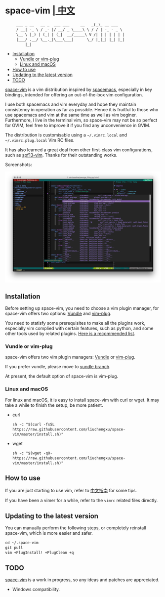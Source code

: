 # space-vim [| 中文](doc/tutorial_cn.md)

         ___ _ __   __ _  ___ ___     __   _(_)_ __ ___
         / __| -_ \ / _- |/ __/ _ \____\ \ / / | -_ - _ \ 
         \__ \ |_) | (_| | (_|  __/_____\ V /| | | | | | |
         |___/ .__/ \__._|\___\___|      \_/ |_|_| |_| |_|
             |_|



<!-- vim-markdown-toc GFM -->
* [Installation](#installation)
    * [Vundle or vim-plug](#vundle-or-vim-plug)
    * [Linux and macOS](#linux-and-macos)
* [How to use](#how-to-use)
* [Updating to the latest version](#updating-to-the-latest-version)
* [TODO](#todo)

<!-- vim-markdown-toc -->

[space-vim](https://github.com/liuchengxu/space-vim) is a vim distribution inspired by [spacemacs](https://github.com/syl20bnr/spacemacs), especially in key bindings, intended for offering an out-of-the-box vim configuration.

I use both spacemacs and vim everyday and hope they maintain consistency in operation as far as possible.
Hence it is fruitful to those who use spacemacs and vim at the same time as well as vim beginer. 
Furthermore, I live in the terminal vim, so space-vim may not be so perfect for GVIM, feel free to improve it if you find any unconvenience in GVIM.

The distribution is customisable using a `~/.vimrc.local` and `~/.vimrc.plug.local` Vim RC files.

It has also learned a great deal from other first-class vim configurations, such as [spf13-vim](https://github.com/spf13/spf13-vim).
Thanks for their outstanding works.

Screenshots:

![screenshot](doc/img/screenshot.png)

## Installation

Before setting up space-vim, you need to choose a vim plugin manager, for space-vim offers two options: [Vundle](https://github.com/VundleVim/Vundle.vim) and [vim-plug](https://github.com/junegunn/vim-plug).

You need to statisfy some prerequisites to make all the plugins work, especially vim complied with certain features, such as python, and some other tools used by related plugins. [Here is a recommended list](doc/tutorial_cn.md#prerequisites).

### Vundle or vim-plug

space-vim offers two vim plugin managers: [Vundle](https://github.com/VundleVim/Vundle.vim) or [vim-plug](https://github.com/junegunn/vim-plug).

If you prefer vundle, please move to [vundle branch](https://github.com/liuchengxu/space-vim/tree/vundle).

At present, the default option of space-vim is vim-plug.

### Linux and macOS

For linux and macOS, it is easy to install space-vim with curl or wget. It may take a while to finish the setup, be more patient.

- curl

  ```
  sh -c "$(curl -fsSL https://raw.githubusercontent.com/liuchengxu/space-vim/master/install.sh)"
  ```

- wget

  ```
  sh -c "$(wget -qO- https://raw.githubusercontent.com/liuchengxu/space-vim/master/install.sh)"
  ```

## How to use

If you are just starting to use vim, refer to [中文指南](doc/tutorial_cn.md) for some tips.

If you have been a vimer for a while, refer to the `vimrc` related files directly.

## Updating to the latest version

You can manually perform the following steps, or completely reinstall space-vim, which is more easier and safer.

```
cd ~/.space-vim
git pull
vim +PlugInstall! +PlugClean +q
```

## TODO

[space-vim](https://github.com/liuchengxu/space-vim) is a work in progress, so any ideas and patches are appreciated.

- Windows compatibility.
